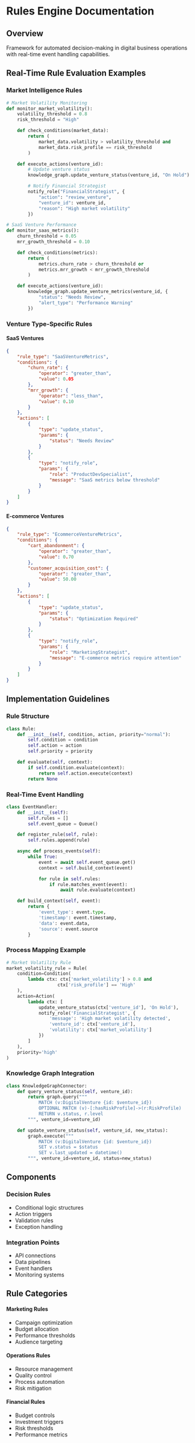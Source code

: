 # Rules Engine Documentation

## Overview
Framework for automated decision-making in digital business operations with real-time event handling capabilities.

## Real-Time Rule Evaluation Examples

### Market Intelligence Rules
```python
# Market Volatility Monitoring
def monitor_market_volatility():
    volatility_threshold = 0.8
    risk_threshold = "High"

    def check_conditions(market_data):
        return (
            market_data.volatility > volatility_threshold and
            market_data.risk_profile == risk_threshold
        )

    def execute_actions(venture_id):
        # Update venture status
        knowledge_graph.update_venture_status(venture_id, "On Hold")

        # Notify Financial Strategist
        notify_role("FinancialStrategist", {
            "action": "review_venture",
            "venture_id": venture_id,
            "reason": "High market volatility"
        })

# SaaS Venture Performance
def monitor_saas_metrics():
    churn_threshold = 0.05
    mrr_growth_threshold = 0.10

    def check_conditions(metrics):
        return (
            metrics.churn_rate > churn_threshold or
            metrics.mrr_growth < mrr_growth_threshold
        )

    def execute_actions(venture_id):
        knowledge_graph.update_venture_metrics(venture_id, {
            "status": "Needs Review",
            "alert_type": "Performance Warning"
        })
```

### Venture Type-Specific Rules

#### SaaS Ventures
```json
{
    "rule_type": "SaaSVentureMetrics",
    "conditions": {
        "churn_rate": {
            "operator": "greater_than",
            "value": 0.05
        },
        "mrr_growth": {
            "operator": "less_than",
            "value": 0.10
        }
    },
    "actions": [
        {
            "type": "update_status",
            "params": {
                "status": "Needs Review"
            }
        },
        {
            "type": "notify_role",
            "params": {
                "role": "ProductDevSpecialist",
                "message": "SaaS metrics below threshold"
            }
        }
    ]
}
```

#### E-commerce Ventures
```json
{
    "rule_type": "EcommerceVentureMetrics",
    "conditions": {
        "cart_abandonment": {
            "operator": "greater_than",
            "value": 0.70
        },
        "customer_acquisition_cost": {
            "operator": "greater_than",
            "value": 50.00
        }
    },
    "actions": [
        {
            "type": "update_status",
            "params": {
                "status": "Optimization Required"
            }
        },
        {
            "type": "notify_role",
            "params": {
                "role": "MarketingStrategist",
                "message": "E-commerce metrics require attention"
            }
        }
    ]
}
```

## Implementation Guidelines

### Rule Structure
```python
class Rule:
    def __init__(self, condition, action, priority="normal"):
        self.condition = condition
        self.action = action
        self.priority = priority

    def evaluate(self, context):
        if self.condition.evaluate(context):
            return self.action.execute(context)
        return None
```

### Real-Time Event Handling
```python
class EventHandler:
    def __init__(self):
        self.rules = []
        self.event_queue = Queue()

    def register_rule(self, rule):
        self.rules.append(rule)

    async def process_events(self):
        while True:
            event = await self.event_queue.get()
            context = self.build_context(event)

            for rule in self.rules:
                if rule.matches_event(event):
                    await rule.evaluate(context)

    def build_context(self, event):
        return {
            'event_type': event.type,
            'timestamp': event.timestamp,
            'data': event.data,
            'source': event.source
        }
```

### Process Mapping Example
```python
# Market Volatility Rule
market_volatility_rule = Rule(
    condition=Condition(
        lambda ctx: ctx['market_volatility'] > 0.8 and 
                   ctx['risk_profile'] == 'High'
    ),
    action=Action(
        lambda ctx: [
            update_venture_status(ctx['venture_id'], 'On Hold'),
            notify_role('FinancialStrategist', {
                'message': 'High market volatility detected',
                'venture_id': ctx['venture_id'],
                'volatility': ctx['market_volatility']
            })
        ]
    ),
    priority='high'
)
```

### Knowledge Graph Integration
```python
class KnowledgeGraphConnector:
    def query_venture_status(self, venture_id):
        return graph.query("""
            MATCH (v:DigitalVenture {id: $venture_id})
            OPTIONAL MATCH (v)-[:hasRiskProfile]->(r:RiskProfile)
            RETURN v.status, r.level
        """, venture_id=venture_id)

    def update_venture_status(self, venture_id, new_status):
        graph.execute("""
            MATCH (v:DigitalVenture {id: $venture_id})
            SET v.status = $status
            SET v.last_updated = datetime()
        """, venture_id=venture_id, status=new_status)
```

## Components

### Decision Rules
- Conditional logic structures
- Action triggers
- Validation rules
- Exception handling

### Integration Points
- API connections
- Data pipelines
- Event handlers
- Monitoring systems

## Rule Categories

#### Marketing Rules
- Campaign optimization
- Budget allocation
- Performance thresholds
- Audience targeting

#### Operations Rules
- Resource management
- Quality control
- Process automation
- Risk mitigation

#### Financial Rules
- Budget controls
- Investment triggers
- Risk thresholds
- Performance metrics
